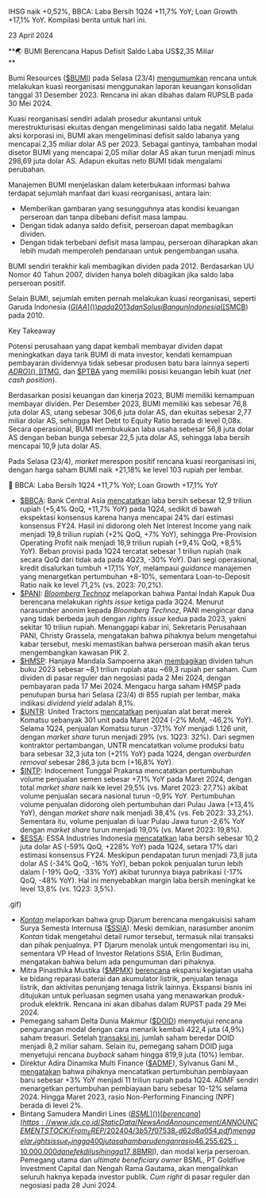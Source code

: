 IHSG naik +0,52%, BBCA: Laba Bersih 1Q24 +11,7% YoY; Loan Growth +17,1% YoY. Kompilasi berita untuk hari ini.

23 April 2024

**🌏 BUMI Berencana Hapus Defisit Saldo Laba US$2,35 Miliar  
**

Bumi Resources ([$BUMI]()) pada Selasa (23/4) [mengumumkan](https://www.idx.co.id/StaticData/NewsAndAnnouncement/ANNOUNCEMENTSTOCK/From_EREP/202404/0ab04666d5_3f64246dd7.pdf) rencana untuk melakukan kuasi reorganisasi menggunakan laporan keuangan konsolidan tanggal 31 Desember 2023. Rencana ini akan dibahas dalam RUPSLB pada 30 Mei 2024.

Kuasi reorganisasi sendiri adalah prosedur akuntansi untuk merestrukturisasi ekuitas dengan mengeliminasi saldo laba negatif. Melalui aksi korporasi ini, BUMI akan mengeliminasi defisit saldo labanya yang mencapai 2,35 miliar dolar AS per 2023. Sebagai gantinya, tambahan modal disetor BUMI yang mencapai 2,05 miliar dolar AS akan turun menjadi minus 298,69 juta dolar AS. Adapun ekuitas neto BUMI tidak mengalami perubahan.

Manajemen BUMI menjelaskan dalam keterbukaan informasi bahwa terdapat sejumlah manfaat dari kuasi reorganisasi, antara lain:

- Memberikan gambaran yang sesungguhnya atas kondisi keuangan perseroan dan tanpa dibebani defisit masa lampau.
- Dengan tidak adanya saldo defisit, perseroan dapat membagikan dividen.
- Dengan tidak terbebani defisit masa lampau, perseroan diharapkan akan lebih mudah memperoleh pendanaan untuk pengembangan usaha.

BUMI sendiri terakhir kali membagikan dividen pada 2012. Berdasarkan UU Nomor 40 Tahun 2007, dividen hanya boleh dibagikan jika saldo laba perseroan positif.

Selain BUMI, sejumlah emiten pernah melakukan kuasi reorganisasi, seperti Garuda Indonesia ([$GIAA]()) pada 2013 dan Solusi Bangun Indonesia ([$SMCB]()) pada 2010.

Key Takeaway

Potensi perusahaan yang dapat kembali membayar dividen dapat meningkatkan daya tarik BUMI di mata investor, kendati kemampuan pembayaran dividennya tidak sebesar produsen batu bara lainnya seperti [$ADRO](), [$ITMG](), dan [$PTBA]() yang memiliki posisi keuangan lebih kuat (_net cash position_).

Berdasarkan posisi keuangan dan kinerja 2023, BUMI memiliki kemampuan membayar dividen. Per Desember 2023, BUMI memiliki kas sebesar 76,8 juta dolar AS, utang sebesar 306,6 juta dolar AS, dan ekuitas sebesar 2,77 miliar dolar AS, sehingga Net Debt to Equity Ratio berada di level 0,08x. Secara operasional, BUMI membukukan laba usaha sebesar 56,8 juta dolar AS dengan beban bunga sebesar 22,5 juta dolar AS, sehingga laba bersih mencapai 10,9 juta dolar AS.

Pada Selasa (23/4), _market_ merespon positif rencana kuasi reorganisasi ini, dengan harga saham BUMI naik +21,18% ke level 103 rupiah per lembar.

🌾 BBCA: Laba Bersih 1Q24 +11,7% YoY; Loan Growth +17,1% YoY

- [$BBCA](): Bank Central Asia [mencatatkan](https://www.idx.co.id/StaticData/NewsAndAnnouncement/ANNOUNCEMENTSTOCK/From_EREP/202404/20240423101800-43866-0/LapKeu%20BCA%20Mar24.pdf) laba bersih sebesar 12,9 triliun rupiah (+5,4% QoQ, +11,7% YoY) pada 1Q24, sedikit di bawah ekspektasi konsensus karena hanya mencapai 24% dari estimasi konsensus FY24. Hasil ini didorong oleh Net Interest Income yang naik menjadi 19,8 triliun rupiah (+2% QoQ, +7% YoY), sehingga Pre-Provision Operating Profit naik menjadi 16,9 triliun rupiah (+9,4% QoQ, +8,5% YoY). Beban provisi pada 1Q24 tercatat sebesar 1 triliun rupiah (naik secara QoQ dari tidak ada pada 4Q23, -30% YoY). Dari segi operasional, kredit disalurkan tumbuh +17,1% YoY, melampaui _guidance_ manajemen yang menargetkan pertumbuhan +8-10%, sementara Loan-to-Deposit Ratio naik ke level 71,2% (vs. 2023: 70,2%).
- [$PANI](): _[Bloomberg Technoz](https://www.bloombergtechnoz.com/detail-news/35860/pani-dikabarkan-akan-kembali-menggelar-rights-issue/2)_ melaporkan bahwa Pantai Indah Kapuk Dua berencana melakukan _rights issue_ ketiga pada 3Q24. Menurut narasumber anonim kepada _Bloomberg Technoz_, PANI mengincar dana yang tidak berbeda jauh dengan _rights issue_ kedua pada 2023, yakni sekitar 10 triliun rupiah. Menanggapi kabar ini, Sekretaris Perusahaan PANI, Christy Grassela, mengatakan bahwa pihaknya belum mengetahui kabar tersebut, meski memastikan bahwa perseroan masih akan terus mengembangkan kawasan PIK 2.
- [$HMSP](): Hanjaya Mandala Sampoerna akan [membagikan](https://www.emitennews.com/news/hm-sampoerna-hmsp-putuskan-bagi-dividen-rp806t-ini-jadwalnya) dividen tahun buku 2023 sebesar ~8,1 triliun rupiah atau ~69,3 rupiah per saham. Cum dividen di pasar reguler dan negosiasi pada 2 Mei 2024, dengan pembayaran pada 17 Mei 2024. Mengacu harga saham HMSP pada penutupan bursa hari Selasa (23/4) di 855 rupiah per lembar, maka indikasi _dividend yield_ adalah 8,1%.
- [$UNTR](): United Tractors [mencatatkan](https://www.unitedtractors.com/wp-content/uploads/2024/01/UNTR-Monthly-Operational-Update-as-of-Mar-2024-R.pdf) penjualan alat berat merek Komatsu sebanyak 301 unit pada Maret 2024 (\-2% MoM, -46,2% YoY). Selama 1Q24, penjualan Komatsu turun -37,1% YoY menjadi 1.126 unit, dengan _market share_ turun menjadi 29% (vs. 1Q23: 32%). Dari segmen kontraktor pertambangan, UNTR mencatatkan volume produksi batu bara sebesar 32,3 juta ton (+21% YoY) pada 1Q24, dengan _overburden removal_ sebesar 286,3 juta bcm (+16,8% YoY).
- [$INTP](): Indocement Tunggal Prakarsa mencatatkan pertumbuhan volume penjualan semen sebesar +7,1% YoY pada Maret 2024, dengan total _market share_ naik ke level 29,5% (vs. Maret 2023: 27,7%) akibat volume penjualan secara nasional turun -0,9% YoY. Pertumbuhan volume penjualan didorong oleh pertumbuhan dari Pulau Jawa (+13,4% YoY), dengan _market share_ naik menjadi 38,4% (vs. Feb 2023: 33,2%). Sementara itu, volume penjualan di luar Pulau Jawa turun -2,6% YoY dengan _market share_ turun menjadi 19,0% (vs. Maret 2023: 19,8%).
- [$ESSA](): ESSA Industries Indonesia [mencatatkan](https://www.idx.co.id/StaticData/NewsAndAnnouncement/ANNOUNCEMENTSTOCK/From_EREP/202404/679f010ad9_85acf6223a.pdf) laba bersih sebesar 10,2 juta dolar AS (\-59% QoQ, +228% YoY) pada 1Q24, setara 17% dari estimasi konsensus FY24. Meskipun pendapatan turun menjadi 73,8 juta dolar AS (-34% QoQ, -16% YoY), beban pokok penjualan turun lebih dalam (-19% QoQ, -33% YoY) akibat turunnya biaya pabrikasi (-17% QoQ, -48% YoY). Hal ini menyebabkan margin laba bersih meningkat ke level 13,8% (vs. 1Q23: 3,5%).

.gif)

- _[Kontan](https://insight.kontan.co.id/news/digosipkan-bakal-diakuisisi-grup-djarum-saham-surya-semesta-internusa-ssia-terbang?utm_source=telegram&utm_medium=bot&utm_campaign=article)_ melaporkan bahwa grup Djarum berencana mengakuisisi saham Surya Semesta Internusa ([$SSIA]()). Meski demikian, narasumber anonim _Kontan_ tidak mengetahui detail rumor tersebut, termasuk nilai transaksi dan pihak penjualnya. PT Djarum menolak untuk mengomentari isu ini, sementara VP Head of Investor Relations SSIA, Erlin Budiman, mengatakan bahwa belum ada pengumuman dari pihaknya.
- Mitra Pinasthika Mustika ([$MPMX]()) [berencana](https://www.idx.co.id/StaticData/NewsAndAnnouncement/ANNOUNCEMENTSTOCK/From_EREP/202404/78f01b111f_227cf00976.pdf) ekspansi kegiatan usaha ke bidang reparasi baterai dan akumulator listrik, penjualan tenaga listrik, dan aktivitas penunjang tenaga listrik lainnya. Ekspansi bisnis ini ditujukan untuk perluasan segmen usaha yang menawarkan produk-produk elektrik. Rencana ini akan dibahas dalam RUPST pada 29 Mei 2024.
- Pemegang saham Delta Dunia Makmur ([$DOID]()) menyetujui rencana pengurangan modal dengan cara menarik kembali 422,4 juta (4,9%) saham treasuri. Setelah [transaksi ini](https://www.idx.co.id/StaticData/NewsAndAnnouncement/ANNOUNCEMENTSTOCK/From_EREP/202404/30611f5210_310f082ba8.pdf), jumlah saham beredar DOID menjadi 8,2 miliar saham. Selain itu, pemegang saham DOID juga menyetujui rencana _buyback_ saham hingga 819,9 juta (10%) lembar.
- Direktur Adira Dinamika Multi Finance ([$ADMF]()), Sylvanus Gani M., [mengatakan](https://epaper.bisnis.com/epaper/detail/page/137476/) bahwa pihaknya mencatatkan pertumbuhan pembiayaan baru sebesar +3% YoY menjadi 11 triliun rupiah pada 1Q24. ADMF sendiri menargetkan pertumbuhan pembiayaan baru sebesar 10-12% selama 2024. Hingga Maret 2023, rasio Non-Performing Financing (NPF) berada di level 2%.
- Bintang Samudera Mandiri Lines ([$BSML]()) [berencana](https://www.idx.co.id/StaticData/NewsAndAnnouncement/ANNOUNCEMENTSTOCK/From_EREP/202404/3b57f07538_cd62d8a054.pdf) menggelar _rights issue_ hingga 400 juta saham baru dengan rasio 46.255.625:10.000.000 dan efek dilusi hingga 17,8%. Harga pelaksanaan akan berkisar 250-300 rupiah per lembar, sehingga potensi dana maksimum mencapai 103,2-120 miliar rupiah. Dana ditujukan untuk pembelian 1 unit kapal tunda dan 1 unit kapal tongkang, pembayaran sebagian utang kepada Bank Mandiri ([$BMRI]()), dan modal kerja perseroan. Pemegang utama dan _ultimate beneficiary owner_ BSML, PT Goldfive Investment Capital dan Nengah Rama Gautama, akan mengalihkan seluruh haknya kepada investor publik. _Cum right_ di pasar reguler dan negosiasi pada 28 Juni 2024.
